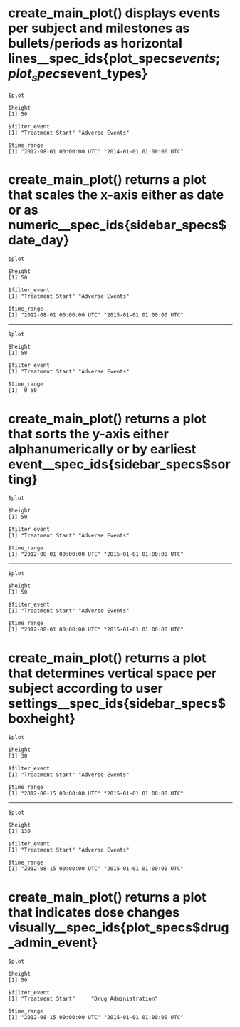 # create_main_plot() displays events per subject and milestones as bullets/periods as horizontal lines__spec_ids{plot_specs$events;plot_specs$event_types}

    $plot
    
    $height
    [1] 50
    
    $filter_event
    [1] "Treatment Start" "Adverse Events" 
    
    $time_range
    [1] "2012-08-01 00:00:00 UTC" "2014-01-01 01:00:00 UTC"
    

# create_main_plot() returns a plot that scales the x-axis either as date or as numeric__spec_ids{sidebar_specs$date_day}

    $plot
    
    $height
    [1] 50
    
    $filter_event
    [1] "Treatment Start" "Adverse Events" 
    
    $time_range
    [1] "2012-08-01 00:00:00 UTC" "2015-01-01 01:00:00 UTC"
    

---

    $plot
    
    $height
    [1] 50
    
    $filter_event
    [1] "Treatment Start" "Adverse Events" 
    
    $time_range
    [1]  0 50
    

# create_main_plot() returns a plot that sorts the y-axis either alphanumerically or by earliest event__spec_ids{sidebar_specs$sorting}

    $plot
    
    $height
    [1] 50
    
    $filter_event
    [1] "Treatment Start" "Adverse Events" 
    
    $time_range
    [1] "2012-08-01 00:00:00 UTC" "2015-01-01 01:00:00 UTC"
    

---

    $plot
    
    $height
    [1] 50
    
    $filter_event
    [1] "Treatment Start" "Adverse Events" 
    
    $time_range
    [1] "2012-08-01 00:00:00 UTC" "2015-01-01 01:00:00 UTC"
    

# create_main_plot() returns a plot that determines vertical space per subject according to user settings__spec_ids{sidebar_specs$boxheight}

    $plot
    
    $height
    [1] 30
    
    $filter_event
    [1] "Treatment Start" "Adverse Events" 
    
    $time_range
    [1] "2012-08-15 00:00:00 UTC" "2015-01-01 01:00:00 UTC"
    

---

    $plot
    
    $height
    [1] 130
    
    $filter_event
    [1] "Treatment Start" "Adverse Events" 
    
    $time_range
    [1] "2012-08-15 00:00:00 UTC" "2015-01-01 01:00:00 UTC"
    

# create_main_plot() returns a plot that indicates dose changes visually__spec_ids{plot_specs$drug_admin_event}

    $plot
    
    $height
    [1] 50
    
    $filter_event
    [1] "Treatment Start"     "Drug Administration"
    
    $time_range
    [1] "2012-08-15 00:00:00 UTC" "2015-01-01 01:00:00 UTC"
    

